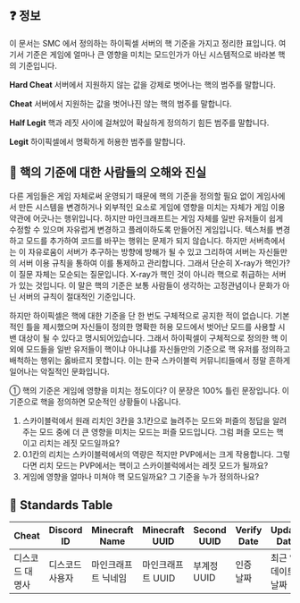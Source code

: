 ## ❓ 정보
이 문서는 SMC 에서 정의하는 하이픽셀 서버의 핵 기준을 가지고 정리한 표입니다.
여기서 기준은 게임에 얼마나 큰 영향을 미치는 모드인가가 아닌 시스템적으로 바라본 핵의 기준입니다.

**Hard Cheat**
서버에서 지원하지 않는 값을 강제로 벗어나는 핵의 범주를 말합니다.

**Cheat**
서버에서 지원하는 값을 벗어나진 않는 핵의 범주를 말합니다.

**Half Legit**
핵과 레짓 사이에 걸쳐있어 확실하게 정의하기 힘든 범주를 말합니다.

**Legit**
하이픽셀에서 명확하게 허용한 범주를 말합니다.

## 👀 핵의 기준에 대한 사람들의 오해와 진실
다른 게임들은 게임 자체로써 운영되기 때문에 핵의 기준을 정의할 필요 없이 게임사에서 만든 시스템을 변경하거나 외부적인 요소로 게임에 영향을 미치는 자체가 게임 이용약관에 어긋나는 행위입니다.
하지만 마인크래프트는 게임 자체를 일반 유저들이 쉽게 수정할 수 있으며 자유럽게 변경하고 플레이하도록 만들어진 게임입니다.
텍스처를 변경하고 모드를 추가하여 코드를 바꾸는 행위는 문제가 되지 않습니다.
하지만 서버측에서는 이 자유로움이 서버가 추구하는 방향에 방해가 될 수 있고 그리하여 서버는 자신들만의 서버 이용 규칙을 통하여 이를 통제하고 관리합니다.
그래서 단순히 X-ray가 핵인가? 이 질문 자체는 모순되는 질문입니다. X-ray가 핵인 것이 아니라 핵으로 취급하는 서버가 있는 것입니다.
이 말은 핵의 기준은 보통 사람들이 생각하는 고정관념이나 문화가 아닌 서버의 규칙이 절대적인 기준입니다.

하지만 하이픽셀은 핵에 대한 기준을 단 한 번도 구체적으로 공지한 적이 없습니다.
기본적인 틀을 제시했으며 자신들이 정의한 명확한 허용 모드에서 벗어난 모드를 사용할 시 밴 대상이 될 수 있다고 명시되어있습니다.
그래서 하이픽셀이 구체적으로 정의한 핵 이외에 모드들을 일반 유저들이 핵이냐 아니냐를 자신들만의 기준으로 핵 유저를 정의하고 배척하는 행위는 옳바르지 못합니다.
이는 한국 스카이블럭 커뮤니티들에서 정말 흔하게 일어나는 악질적인 문화입니다.

① 핵의 기준은 게임에 영향을 미치는 정도이다?
이 문장은 100% 틀린 문장입니다. 이 기준으로 핵을 정의하면 모순적인 상황들이 나옵니다.

1. 스카이블럭에서 원래 리치인 3칸을 3.1칸으로 늘려주는 모드와 퍼즐의 정답을 알려주는 모드 중에 더 큰 영향을 미치는 모드는 퍼즐 모드입니다. 그럼 퍼즐 모드는 핵이고 리치는 레짓 모드일까요?
2. 0.1칸의 리치는 스카이블럭에서의 역량은 적지만 PVP에서는 크게 작용합니다. 그렇다면 리치 모드는 PVP에서는 핵이고 스카이블럭에서는 레짓 모드가 될까요?
3. 게임에 영향을 얼마나 미쳐야 핵 모드일까요? 그 기준을 누가 정의하나요?





## 📖 Standards Table
| Cheat   | Discord ID    | Minecraft Name        | Minecraft UUID  | Second UUID | Verify Date | Update Date | Hardware ID          |
|----------------|---------------|-----------------------|-----------------|-------------|-------------|-------------------|--------------- |
| 디스코드 대명사 | 디스코드 사용자 | 마인크래프트 닉네임    | 마인크래프트 UUID | 부계정 UUID | 인증 날짜    | 최근 업데이트 날짜 | 하드웨어 아이디 |
